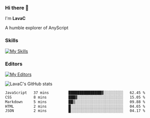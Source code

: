 ### Hi there 👋
I'm **LavaC**

A humble explorer of AnyScript

### Skills
[![My Skills](https://skillicons.dev/icons?i=js,ts,vue,nodejs,nuxtjs,astro,solidjs,tailwind)](https://skillicons.dev)

### Editors
[![My Editors](https://skillicons.dev/icons?i=neovim,vscode)](https://skillicons.dev)

![LavaC's GitHub stats](https://github-readme-stats.vercel.app/api?username=LavaCxx&show_icons=true&theme=synthwave)

<!--START_SECTION:waka-->

```txt
JavaScript   37 mins         ███████████████▓░░░░░░░░░   62.45 %
CSS          8 mins          ███▓░░░░░░░░░░░░░░░░░░░░░   15.05 %
Markdown     5 mins          ██▒░░░░░░░░░░░░░░░░░░░░░░   09.88 %
HTML         2 mins          █░░░░░░░░░░░░░░░░░░░░░░░░   04.65 %
JSON         2 mins          █░░░░░░░░░░░░░░░░░░░░░░░░   04.17 %
```

<!--END_SECTION:waka-->
